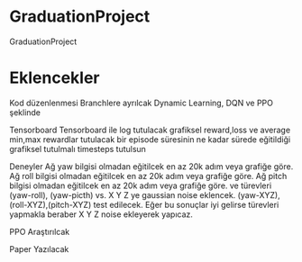 # GraduationProject
GraduationProject

# Eklencekler
Kod düzenlenmesi
    Branchlere ayrılcak Dynamic Learning, DQN ve PPO şeklinde

Tensorboard
    Tensorboard ile log tutulacak grafiksel reward,loss ve average min,max rewardlar tutulacak
    bir episode süresinin ne kadar sürede eğitildiği grafiksel tutulmalı
    timesteps tutulsun

Deneyler
    Ağ yaw bilgisi olmadan eğitilcek en az 20k adım veya grafiğe göre.
    Ağ roll bilgisi olmadan eğitilcek en az 20k adım veya grafiğe göre.
    Ağ pitch bilgisi olmadan eğitilcek en az 20k adım veya grafiğe göre.
    ve türevleri (yaw-roll), (yaw-picth) vs.
    X Y Z ye gaussian noise eklencek.
    (yaw-XYZ),(roll-XYZ),(pitch-XYZ) test edilecek.
    Eğer bu sonuçlar iyi gelirse türevleri yapmakla beraber X Y Z noise ekleyerek yapıcaz.

PPO Araştırılcak

Paper Yazılacak